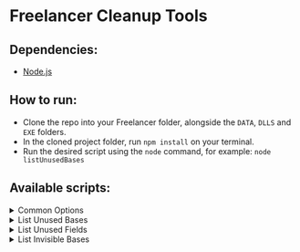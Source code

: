 # Freelancer Cleanup Tools

## Dependencies: 

- [Node.js](https://nodejs.org/en/)

## How to run:

- Clone the repo into your Freelancer folder, alongside the `DATA`, `DLLS` and `EXE` folders.
- In the cloned project folder, run `npm install` on your terminal.
- Run the desired script using the `node` command, for example: `node listUnusedBases`

## Available scripts:

<details><summary>Common Options</summary>
<p>

| Name | Usage | Explanation | Example |
| --- | --- | --- | --- |
| <b>Exclude Systems</b> | `--exclude <system names>` | Excludes the given systems. Names are separated by space. | `node listUnusedFields --exclude br01 br02 br03` |
| <b>Export To File</b> | `--E` | Exports the fields into a file in the output folder. The name of the file is mentioned when the script finishes. | `node listUnusedBases --E` |

</p>
</details>

<details><summary>List Unused Bases</summary>
<p>

<b>File Name:</b> `listUnusedBases.js`

<b>Extra Options:</b> N/A

<b>Example:</b> `node listUnusedBases`

</p>
</details>

<details><summary>List Unused Fields</summary>
<p>

<b>File Name:</b> `listUnusedFields.js`

<b>Extra Options:</b> 

| Option | Explanation |
| --- | --- |
| `--D` | Replaces the unused field files content with a `;` |

<b>Example:</b> `node listUnusedFields`
</p>
</details>

<details><summary>List Invisible Bases</summary>
<p>

<b>File Name:</b> `listInvisibleBases.js`

<b>Extra Options:</b> N/A

<b>Example:</b> `node listInvisaibleBases`
</p>
</details>